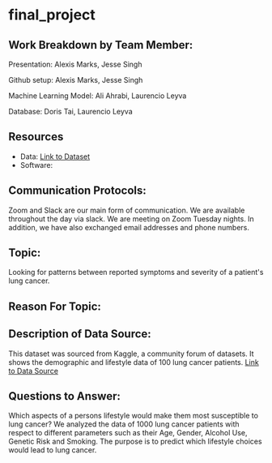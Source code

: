 # final_project

## Work Breakdown by Team Member:
Presentation: Alexis Marks, Jesse Singh

Github setup: Alexis Marks, Jesse Singh

Machine Learning Model: Ali Ahrabi, Laurencio Leyva

Database: Doris Tai, Laurencio Leyva

## Resources
 - Data: [Link to Dataset](https://www.kaggle.com/rishidamarla/cancer-patients-data)
 - Software: 
## Communication Protocols:
Zoom and Slack are our main form of communication. We are available throughout the day via slack. We are meeting on Zoom Tuesday nights. In addition, we have also exchanged email addresses and phone numbers.  

## Topic:
Looking for patterns between reported symptoms and severity of a patient's lung cancer. 

## Reason For Topic:

## Description of Data Source:
This dataset was sourced from Kaggle, a community forum of datasets. It shows the demographic and lifestyle data of 100 lung cancer patients.
[Link to Data Source](https://www.kaggle.com/rishidamarla/cancer-patients-data)

## Questions to Answer:
Which aspects of a persons lifestyle would make them most susceptible to lung cancer? We analyzed the data of 1000 lung cancer patients with respect to different parameters such as their Age, Gender, Alcohol Use, Genetic Risk and Smoking. The purpose is to predict which lifestyle choices would lead to lung cancer.
